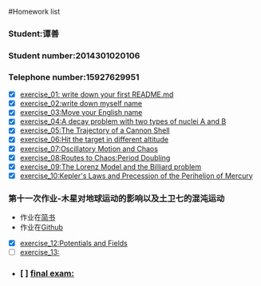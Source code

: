 #Homework list
### Student:谭善
### Student number:2014301020106
### Telephone number:15927629951
* [x] [exercise_01: write down your first README.md](https://github.com/TanMingjun/compuational_physics_N2014301020106/blob/master/README.md)
* [x] [exercise_02:write down myself name](https://www.zybuluo.com/TanMingjun/note/503468)
* [x] [exercise_03:Move your English name ](https://github.com/TanMingjun/compuational_physics_N2014301020106/blob/master/Ex-3/Ex-3.md)
* [x] [exercise_04:A decay problem with two types of nuclei A and B](https://github.com/TanMingjun/compuational_physics_N2014301020106/blob/master/Ex-4/Ex-4.md)
* [x] [exercise_05:The Trajectory of a Cannon Shell](https://github.com/TanMingjun/compuational_physics_N2014301020106/blob/master/shujubao/Ex_5/ex_5.md)
* [x] [exercise_06:Hit the target in different altitude](https://github.com/TanMingjun/compuational_physics_N2014301020106/blob/master/shujubao/Ex_6/Ex-6.md)
* [x] [exercise_07:Oscillatory Motion and Chaos](http://www.jianshu.com/p/e5960d756664)
* [x] [exercise_08:Routes to Chaos:Period Doubling](http://www.jianshu.com/p/b141af43e303)
* [x] [exercise_09:The Lorenz Model and the Billiard problem](http://www.jianshu.com/p/cdb6d12bc02d)
* [x] [exercise_10:Kepler's Laws and Precession of the Perihelion of Mercury](http://www.jianshu.com/p/6bc499885f77)

### 第十一次作业-木星对地球运动的影响以及土卫七的混沌运动
* 作业在[简书](http://www.jianshu.com/p/df50d3dd4523)
* 作业在[Github](https://github.com/TanMingjun/compuational_physics_N2014301020106/blob/master/shujubao/Ex-11/Ex-11.md)

* [x] [exercise_12:Potentials and Fields](http://www.jianshu.com/p/30ea55f926e0)
* [ ] [exercise_13:](br)
* ### [ ] [final exam:](br)
